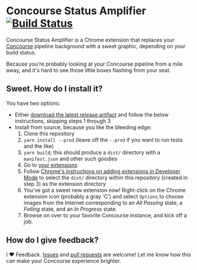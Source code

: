 # Concourse Status Amplifier [![Build Status](https://travis-ci.org/carpeliam/concourse-status-amplifier.svg?branch=master)](https://travis-ci.org/carpeliam/concourse-status-amplifier)

Concourse Status Amplifier is a Chrome extension that replaces your [Concourse](https://concourse-ci.org/) pipeline background with a sweet graphic, depending on your build status.

Because you're probably looking at your Concourse pipeline from a mile away, and it's hard to see those little boxes flashing from your seat.

## Sweet. How do I install it?
You have two options:
* Either [download the latest release artifact](https://github.com/carpeliam/concourse-status-amplifier/releases/latest/download/Pre-built.Artifact.zip) and follow the below instructions, skipping steps 1 through 3
* Install from source, because you like the bleeding edge:
  1. Clone this repository
  2. `yarn install --prod` (leave off the `--prod` if you want to run tests and the like)
  3. `yarn build`; this should produce a `dist/` directory with a `manifest.json` and other such goodies
  4. Go to [your extensions](chrome://extensions/)
  5. Follow [Chrome's instructions on adding extensions in Developer Mode](https://developer.chrome.com/extensions/getstarted#manifest) to select the `dist/` directory within this repository (created in step 3) as the extension directory
  6. You've got a sweet new extension now! Right-click on the Chrome extension icon (probably a gray 'C') and select `Options` to choose images from the Internet corresponding to an *All Passing* state, a *Failing* state, and an *In Progress* state.
  7. Browse on over to your favorite Concourse instance, and kick off a job.

## How do I give feedback?

I ❤️ Feedback. [Issues] and [pull requests] are welcome! Let me know how this can make your Concourse experience brighter.

[Issues]: https://github.com/carpeliam/concourse-status-amplifier/issues
[Pull Requests]: https://github.com/carpeliam/concourse-status-amplifier/pulls
